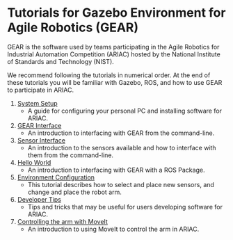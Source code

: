 # Tutorials for Gazebo Environment for Agile Robotics (GEAR)

GEAR is the software used by teams participating in the Agile Robotics for Industrial Automation Competition (ARIAC) hosted by the National Institute of Standards and Technology (NIST).

We recommend following the tutorials in numerical order. At the end of these tutorials you will be familiar with Gazebo, ROS, and how to use GEAR to participate in ARIAC.

1. [System Setup](http://wiki.ros.org/ariac/Tutorials/SystemSetup)
    * A guide for configuring your personal PC and installing software for ARIAC.
1. [GEAR Interface](http://wiki.ros.org/ariac/Tutorials/GEARInterface)
    * An introduction to interfacing with GEAR from the command-line.
1. [Sensor Interface](http://wiki.ros.org/ariac/Tutorials/SensorInterface)
    * An introduction to the sensors available and how to interface with them from the command-line.
1. [Hello World](http://wiki.ros.org/ariac/Tutorials/HelloWorld)
    * An introduction to interfacing with GEAR with a ROS Package.
1. [Environment Configuration](https://bitbucket.org/osrf/ariac/wiki/2017/configuration_spec)
    * This tutorial describes how to select and place new sensors, and change and place the robot arm.
1. [Developer Tips](https://bitbucket.org/osrf/ariac/wiki/2017/developer_tips)
    * Tips and tricks that may be useful for users developing software for ARIAC.
1. [Controlling the arm with MoveIt](http://wiki.ros.org/ariac/Tutorials/MoveItInterface)
    * An introduction to using MoveIt to control the arm in ARIAC.